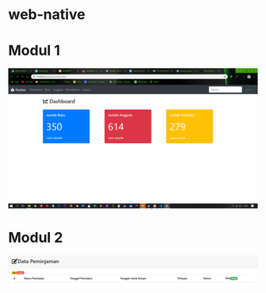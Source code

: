 # web-native
# Modul 1
![Alt Text](https://github.com/bayuswara/web-native/blob/master/Screenshot%20(123).png)
# Modul 2
![Alt Text](https://github.com/bayuswara/web-native/blob/master/mod2.PNG)
